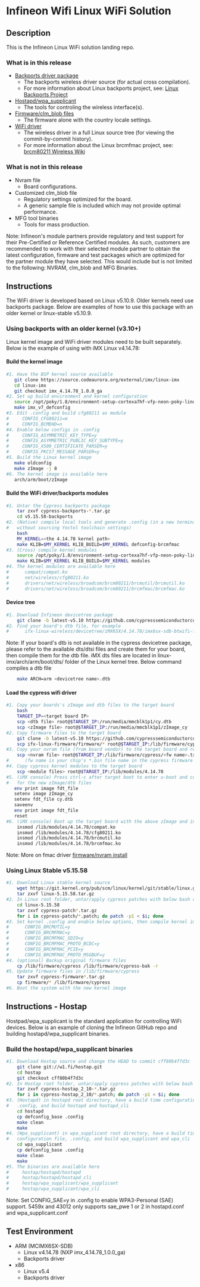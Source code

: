 Infineon Wifi Linux WiFi Solution
=================================

Description
-----------
This is the Infineon Linux WiFi solution landing repo.

### What is in this release
* [Backports driver package](https://github.com/cypresssemiconductorco/ifx-backports)
   * The backports wireless driver source (for actual cross compilation).
   * For more information about Linux backports project, see: [Linux Backports Project](https://backports.wiki.kernel.org/index.php/Main_Page)
* [Hostapd/wpa_supplicant](https://github.com/cypresssemiconductorco/ifx-hostap)
   * The tools for controling the wireless interface(s).
* [Firmware/clm_blob files](https://github.com/cypresssemiconductorco/ifx-linux-firmware)
   * The firmware alone with the country locale settings.
* [WiFi driver](https://github.com/cypresssemiconductorco/ifx-wireless-drivers)
   * The wireless driver in a full Linux source tree (for viewing the commit-by-commit history).
   * For more information about the Linux brcmfmac project, see: [brcm80211 Wireless Wiki](https://wireless.wiki.kernel.org/en/users/drivers/brcm80211)

### What is not in this release
* Nvram file
   * Board configurations.
* Customized clm_blob file
   * Regulatory settings optimized for the board.
   * A generic sample file is included which may not provide optimal performance.
* MFG tool binaries
   * Tools for mass production.

Note: Infineon's module partners provide regulatory and test support for their
Pre-Certified or Reference Certified modules. As such, customers are
recommended to work with their selected module partner to obtain the latest
configuration, firmware and test packages which are optimized for the partner
module they have selected. This would include but is not limited to the
following: NVRAM, clm_blob and MFG Binaries.


Instructions
------------
The WiFi driver is developed based on Linux v5.10.9. Older kernels need
use backports package. Below are examples of how to use this package
with an older kernel or linux-stable v5.10.9.

### Using backports with an older kernel (v3.10+)

Linux kernel image and WiFi driver modules need to be built separately.
Below is the example of using with iMX Linux v4.14.78:

#### Build the kernel image
```bash
#1. Have the BSP kernel source available
   git clone https://source.codeaurora.org/external/imx/linux-imx
   cd linux-imx
   git checkout imx_4.14.78_1.0.0_ga
#2. Set up build environment and kernel configuration
   source /opt/poky/1.8/environment-setup-cortexa7hf-vfp-neon-poky-linux-gnueabi
   make imx_v7_defconfig
#3. Edit .config and build cfg80211 as module
#     CONFIG_CFG80211=m
#     CONFIG_BCMDHD=n
#4. Enable below configs in .config
#     CONFIG_ASYMMETRIC_KEY_TYPE=y
#     CONFIG_ASYMMETRIC_PUBLIC_KEY_SUBTYPE=y
#     CONFIG_X509_CERTIFICATE_PARSER=y
#     CONFIG_PKCS7_MESSAGE_PARSER=y
#5. Build the Linux kernel image
   make oldconfig
   make zImage -j 8
#6. The kernel image is available here
   arch/arm/boot/zImage
```

#### Build the WiFi driver/backports modules
```bash
#1. Untar the Cypress backports package
    tar zxvf cypress-backports-*.tar.gz
    cd v5.15.58-backports
#2. (Native) compile local tools and generate .config (in a new terminal
#   without sourcing Yoctol toolchain settings)
    bash
    MY_KERNEL=<the 4.14.78 kernel path>
    make KLIB=$MY_KERNEL KLIB_BUILD=$MY_KERNEL defconfig-brcmfmac
#3. (Cross) compile kernel modules
    source /opt/poky/1.8/environment-setup-cortexa7hf-vfp-neon-poky-linux-gnueabi
    make KLIB=$MY_KERNEL KLIB_BUILD=$MY_KERNEL modules
#4. The kernel modules are available here
#      compat/compat.ko
#      net/wireless/cfg80211.ko
#      drivers/net/wireless/broadcom/brcm80211/brcmutil/brcmutil.ko
#      drivers/net/wireless/broadcom/brcm80211/brcmfmac/brcmfmac.ko
```

#### Device tree
```bash
#1. Download Infineon devicetree package
    git clone -b latest-v5.10 https://github.com/cypresssemiconductorco/ifx-linux-wireless.git
#2. Find your board's dtb file, for example
#      ifx-linux-wireless/devicetree/iMX6SX/4.14.78/imx6sx-sdb-btwifi-fmac.dtb
```
Note: If your board's dtb is not available in the cypress devicetree
      package, please refer to the available dts/dtsi files and create
      them for your board, then compile them for the dtb file. iMX dts
      files are located in linux-imx/arch/arm/boot/dts/ folder of the
      Linux kernel tree. Below command compiles a dtb file
```bash
    make ARCH=arm <devicetree name>.dtb
```

#### Load the cypress wifi driver
```bash
#1. Copy your boards's zImage and dtb files to the target board
    bash
    TARGET_IP=<target board IP>
    scp <dtb file> root@$TARGET_IP:/run/media/mmcblk1p1/cy.dtb
    scp <zImage file> root@$TARGET_IP:/run/media/mmcblk1p1/zImage_cy
#2. Copy firmware files to the target board
    git clone -b latest-v5.10 https://github.com/cypresssemiconductorco/ifx-linux-firmware.git
    scp ifx-linux-firmware/firmware/* root@$TARGET_IP:/lib/firmware/cypress
#3. Copy your nvram file (from board vendor) to the target board and rename it
    scp <nvram file> root@$TARGET_IP:/lib/firmware/cypress/<fw name>.txt
#      (fw name is your chip's *.bin file name in the cypress firmware package)
#4. Copy cypress kernel modules to the target board
    scp <module files> root@$TARGET_IP:/lib/modules/4.14.78
#5. (iMX console) Press ctrl-c after target boot to enter u-boot and configure it
#   for the new zImage/dtb files
   env print image fdt_file
   setenv image zImage_cy
   setenv fdt_file cy.dtb
   saveenv
   env print image fdt_file
   reset
#6. (iMX console) Boot up the target board with the above zImage and insmod cypress modules
    insmod /lib/modules/4.14.78/compat.ko
    insmod /lib/modules/4.14.78/cfg80211.ko
    insmod /lib/modules/4.14.78/brcmutil.ko
    insmod /lib/modules/4.14.78/brcmfmac.ko
```
Note: More on fmac driver [firmware/nvram install](https://wireless.wiki.kernel.org/en/users/drivers/brcm80211#firmware_installation1)

### Using Linux Stable v5.15.58
```bash
#1. Download Linux stable kernel source
    wget https://git.kernel.org/pub/scm/linux/kernel/git/stable/linux.git/snapshot/linux-5.15.58.tar.gz
    tar zxvf linux-5.15.58.tar.gz
#2. In Linux root folder, untar/apply cypress patches with below bash commands
    cd linux-5.15.58
    tar zxvf cypress-patch*.tar.gz
    for i in cypress-patch/*.patch; do patch -p1 < $i; done
#3. Set kernel .config and enable below options, then compile kernel image
#      CONFIG_BRCMUTIL=y
#      CONFIG_BRCMFMAC=y
#      CONFIG_BRCMFMAC_SDIO=y
#      CONFIG_BRCMFMAC_PROTO_BCDC=y
#      CONFIG_BRCMFMAC_PCIE=y
#      CONFIG_BRCMFMAC_PROTO_MSGBUF=y
#4. (optional) Backup original firmware files
    cp /lib/firmware/cypress /lib/firmware/cypress-bak -r
#5. Update firmware files in /lib/firmware/cypress
    tar zxvf cypress-firmware*.tar.gz
    cp firmware/* /lib/firmware/cypress
#6. Boot the system with the new kernel image
```


Instructions - Hostap
---------------------
Hostpad/wpa_supplicant is the standard application for controlling WiFi devices.
Below is an example of cloning the Infineon GitHub repo and building
hostapd/wpa_supplicant binaries.

### Build the hostapd/wpa_supplicant binaries
```bash
#1. Download Hostap source and change the HEAD to commit cff80b4f7d3c
    git clone git://w1.fi/hostap.git
    cd hostap
    git checkout cff80b4f7d3c
#2. In Hostap root folder, untar/apply cypress patches with below bash commands
    tar zxvf cypress-hostap_2_10-*.tar.gz
    for i in cypress-hostap_2_10/*.patch; do patch -p1 < $i; done
#3. (Hostapd) in hostapd root directory, have a build time configuration file,
#   .config, and build hostapd and hostapd_cli
    cd hostapd
    cp defconfig_base .config
    make clean
    make
#4. (Wpa_supplicant) in wpa_supplicant root directory, have a build time
#   configuration file, .config, and build wpa_supplicant and wpa_cli
    cd wpa_supplicant
    cp defconfig_base .config
    make clean
    make
#5. The binaries are available here
#     hostap/hostapd/hostapd
#     hostap/hostapd/hostapd_cli
#     hostap/wpa_supplicant/wpa_supplicant
#     hostap/wpa_supplicant/wpa_cli
```
Note: Set CONFIG_SAE=y in .config to enable WPA3-Personal (SAE) support.
      5459x and 43012 only supports sae_pwe 1 or 2 in hostapd.conf and wpa_supplicant.conf


Test Environment
----------------
* ARM (MCIMX6SX-SDB)
   * Linux v4.14.78 (NXP imx_4.14.78_1.0.0_ga)
   * Backports driver
* x86
   * Linux v5.4
   * Backports driver

